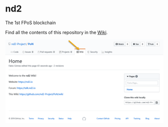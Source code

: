 # nd2
The 1st FPoS blockchain

Find all the contents of this repository in the [Wiki](https://github.com/nd2-Project/PoN/wiki).

[![Screenshot](github-wiki.png)](https://github.com/nd2-Project/PoN)
